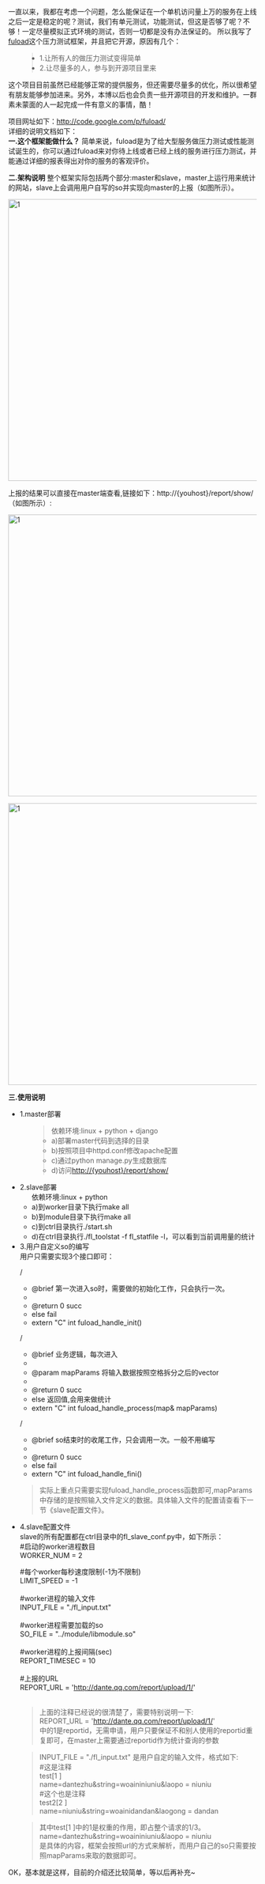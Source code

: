 一直以来，我都在考虑一个问题，怎么能保证在一个单机访问量上万的服务在上线之后一定是稳定的呢？测试，我们有单元测试，功能测试，但这是否够了呢？不够！一定尽量模拟正式环境的测试，否则一切都是没有办法保证的。
所以我写了<a href='http://code.google.com/p/fuload/'>fuload</a>这个压力测试框架，并且把它开源，原因有几个：
<ul>
<blockquote><li>1.让所有人的做压力测试变得简单</li>
<li>2.让尽量多的人，参与到开源项目里来</li>
</ul></blockquote>

这个项目目前虽然已经能够正常的提供服务，但还需要尽量多的优化，所以很希望有朋友能够参加进来。另外，本博以后也会负责一些开源项目的开发和维护。一群素未蒙面的人一起完成一件有意义的事情，酷！<br />

项目网址如下：<a href='http://code.google.com/p/fuload/'><a href='http://code.google.com/p/fuload/'>http://code.google.com/p/fuload/</a></a><br />
详细的说明文档如下：<br />
<b>一.这个框架能做什么？</b>
简单来说，fuload是为了给大型服务做压力测试或性能测试诞生的，你可以通过fuload来对你待上线或者已经上线的服务进行压力测试，并能通过详细的报表得出对你的服务的客观评价。

<b>二.架构说明</b>
整个框架实际包括两个部分:master和slave，master上运行用来统计的网站，slave上会调用用户自写的so并实现向master的上报（如图所示）。
<p><a href='http://www.vimer.cn/wp-content/uploads/2010/12/fuload架构.png'><img src='http://www.vimer.cn/wp-content/uploads/2010/12/fuload架构.png' alt='1' border='0' width='570' title='http://www.vimer.cn/wp-content/uploads/2010/12/fuload架构.png' /></a></p>

上报的结果可以直接在master端查看,链接如下：http://{youhost}/report/show/（如图所示）:
<p><a href='http://www.vimer.cn/wp-content/uploads/2010/12/report_example.png'><img src='http://www.vimer.cn/wp-content/uploads/2010/12/report_example.png' alt='1' border='0' width='570' title='http://www.vimer.cn/wp-content/uploads/2010/12/report_example.png' /></a></p>
<p><a href='http://www.vimer.cn/wp-content/uploads/2010/12/report_example_pie.png'><img src='http://www.vimer.cn/wp-content/uploads/2010/12/report_example_pie.png' alt='1' border='0' width='570' title='http://www.vimer.cn/wp-content/uploads/2010/12/report_example_pie.png' /></a></p>

<b>三.使用说明</b>
<ul>
<li>
1.master部署<br>
<ul>
<blockquote>依赖环境:linux + python + django<br>
<li>a)部署master代码到选择的目录</li>
<li>b)按照项目中httpd.conf修改apache配置</li>
<li>c)通过python manage.py生成数据库</li>
<li>d)访问<a href='http://{youhost}/report/show/'>http://{youhost}/report/show/</a></li>
</ul>
</li>
<li>
2.slave部署<br>
<ul>
依赖环境:linux + python<br>
<li>a)到worker目录下执行make all</li>
<li>b)到module目录下执行make all</li>
<li>c)到ctrl目录执行./start.sh</li>
<li>d)在ctrl目录执行./fl_toolstat -f fl_statfile -l，可以看到当前调用量的统计</li>
</ul>
</li>
<li>
3.用户自定义so的编写<br>
用户只需要实现3个接口即可：</blockquote>

/<br>
<ul><li>@brief   第一次进入so时，需要做的初始化工作，只会执行一次。<br>
</li><li>
</li><li>@return  0               succ<br>
</li><li>else            fail<br>
</li><li>
extern "C" int fuload_handle_init()</li></ul>

/<br>
<ul><li>@brief   业务逻辑，每次进入<br>
</li><li>
</li><li>@param   mapParams       将输入数据按照空格拆分之后的vector<br>
</li><li>
</li><li>@return  0               succ<br>
</li><li>else            返回值,会用来做统计<br>
</li><li>
extern "C" int fuload_handle_process(map<string,string>& mapParams)</li></ul>

/<br>
<ul><li>@brief   so结束时的收尾工作，只会调用一次。一般不用编写<br>
</li><li>
</li><li>@return  0               succ<br>
</li><li>else            fail<br>
</li><li>
extern "C" int fuload_handle_fini()</li></ul>

<blockquote>实际上重点只需要实现fuload_handle_process函数即可,mapParams中存储的是按照输入文件定义的数据。具体输入文件的配置请查看下一节《slave配置文件》。<br>
</li>
<li>
4.slave配置文件<br>
slave的所有配置都在ctrl目录中的fl_slave_conf.py中，如下所示：<br>
#启动的worker进程数目<br>
WORKER_NUM = 2</blockquote>

#每个worker每秒速度限制(-1为不限制)<br>
LIMIT_SPEED = -1<br>
<br>
#worker进程的输入文件<br>
INPUT_FILE = "./fl_input.txt"<br>
<br>
#worker进程需要加载的so<br>
SO_FILE = "../module/libmodule.so"<br>
<br>
#worker进程的上报间隔(sec)<br>
REPORT_TIMESEC = 10<br>
<br>
#上报的URL<br>
REPORT_URL = '<a href='http://dante.qq.com/report/upload/1/'>http://dante.qq.com/report/upload/1/</a>'<br>
<br>
<blockquote>上面的注释已经说的很清楚了，需要特别说明一下:<br>
REPORT_URL = '<a href='http://dante.qq.com/report/upload/1/'>http://dante.qq.com/report/upload/1/</a>'<br>
中的1是reportid，无需申请，用户只要保证不和别人使用的reportid重复即可，在master上需要通过reportid作为统计查询的参数</blockquote>

<blockquote>INPUT_FILE = "./fl_input.txt" 是用户自定的输入文件，格式如下:<br>
#这是注释<br />
test[1 ]<br />
name=dantezhu&string=woaininiuniu&laopo = niuniu<br />
#这个也是注释<br />
test2[2 ]<br />
name=niuniu&string=woainidandan&laogong = dandan<br /></blockquote>

<blockquote>其中test[1 ]中的1是权重的作用，即占整个请求的1/3。<br />
name=dantezhu&string=woaininiuniu&laopo = niuniu <br />
是具体的内容，框架会按照url的方式来解析，而用户自己的so只需要按照mapParams来取的数据即可。<br />
</li>
</ul></blockquote>

OK，基本就是这样，目前的介绍还比较简单，等以后再补充~